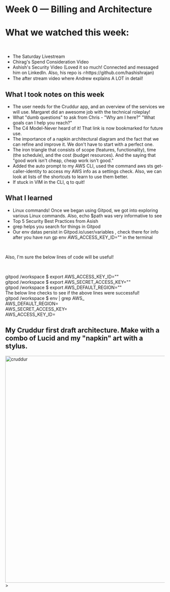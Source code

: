 # Week 0 — Billing and Architecture

<h1>What we watched this week:</h1><br/>
<ul>
  <li>The Saturday Livestream</li>
  <li>Chirag's Spend Consideration Video</li>
  <li>Ashish's Security Video (Loved it so much! Connected and messaged him on LinkedIn. Also, his repo is 🔥https://github.com/hashishrajan)</li>
  <li>The after stream video where Andrew explains A LOT in detail!</li>
</ul>

<h2>What I took notes on this week </h2>
<ul>
  <li>The user needs for the Cruddur app, and an overview of the services we will use. Margaret did an awesome job with the technical roleplay!</li>
  <li>What "dumb questions" to ask from Chris - "Why am I here?" "What goals can I help you reach?"</li>
  <li>The C4 Model-Never heard of it! That link is now bookmarked for future use. </li>
  <li>The importance of a napkin architectural diagram and the fact that we can refine and improve it. We don't have to start with a perfect one.</li>
  <li>The iron triangle that consists of scope (features, functionality), time (the schedule), and the cost (budget resources). And the saying that "good work isn't cheap, cheap work isn't good."</li>
  <li>Added the auto prompt to my AWS CLI, used the command aws sts get-caller-identity to access my AWS info as a settings check. Also, we can look at lists of the shortcuts to learn to use them better.</li>
  <li>If stuck in VIM in the CLI, q to quit!</li>
</ul>

<h2>What I learned</h2>
<ul>
  <li>Linux commands! Once we began using Gitpod, we got into exploring various Linux commands. Also, echo $path was very informative to see </li>
  <li>Top 5 Security Best Practices from Asish</li>
  <li>grep helps you search for things in Gitpod</li>
  <li>Our env datas persist in Gitpod.io/user/variables , check there for info after you have run gp env AWS_ACCESS_KEY_ID="" in the terminal</li>
</ul><br/>
<p>Also, I'm sure the below lines of code will be useful!</p><br/>
<p>gitpod /workspace $ export AWS_ACCESS_KEY_ID=""<br/>
gitpod /workspace $ export AWS_SECRET_ACCESS_KEY=""<br/>
gitpod /workspace $ export AWS_DEFAULT_REGION=""<br/>
  The below line checks to see if the above lines were successful! <br/>
gitpod /workspace $ env | grep AWS_<br/>
AWS_DEFAULT_REGION=<br/>
AWS_SECRET_ACCESS_KEY=<br/>
AWS_ACCESS_KEY_ID=<br/>
  </p>


<h2>My Cruddur first draft architecture. Make with a combo of Lucid and my "napkin" art with a stylus.</h2>
<img <img width="715" alt="cruddur" src="https://user-images.githubusercontent.com/98853049/218921009-ec082388-0b0e-43de-889d-25f328dc0ee6.png">
>
